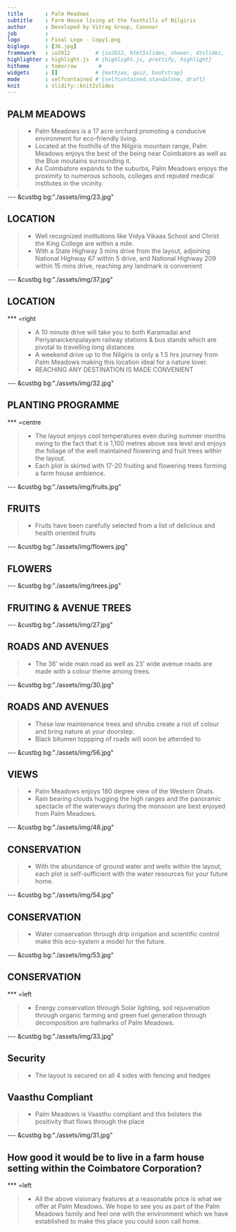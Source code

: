 ```yaml
---
title       : Palm Meadows
subtitle    : Farm House living at the foothills of Nilgiris
author      : Developed by Vitrag Group, Coonoor
job         : 
logo        : Final Logo - Copy1.png
biglogo     : [36.jpg]
framework   : io2012        # {io2012, html5slides, shower, dzslides, ...}
highlighter : highlight.js  # {highlight.js, prettify, highlight}
hitheme     : tomorrow       # 
widgets     : []            # {mathjax, quiz, bootstrap}
mode        : selfcontained # {selfcontained,standalone, draft}
knit        : slidify::knit2slides
---
```


## PALM MEADOWS

> * Palm Meadows is a 17 acre orchard promoting a conducive environment for eco-friendly living. 
> * Located at the foothills of the Nilgiris mountain range, Palm Meadows enjoys the best of the being near Coimbatore as well as the Blue moutains surrounding it.
> * As Coimbatore expands to the suburbs, Palm Meadows enjoys the proximity to numerous schools, colleges and reputed medical institutes in the vicinity.


--- &custbg bg:"./assets/img/23.jpg"

## LOCATION

>* Well recognized institutions like Vidya Vikaas School and Christ the King College are within a mile.
>* With a State Highway 3 mins drive from the layout, adjoining National Highway 67 within 5 drive, and National Highway 209 within 15 mins drive, reaching any landmark is convenient

--- &custbg bg:"./assets/img/37.jpg"

## LOCATION

*** =right

>* A 10 minute drive will take you to both Karamadai and Periyanaickenpalayam railway stations & bus stands which are pivotal to travelling long distances
>* A weekend drive up to the Nilgiris is only a 1.5 hrs journey from Palm Meadows making this location ideal for a nature lover.
>* REACHING ANY DESTINATION IS MADE CONVENIENT

--- &custbg bg:"./assets/img/32.jpg"

## PLANTING PROGRAMME

*** =centre

>* The layout enjoys cool temperatures even during summer months owing to the fact that it is 1,100 metres above sea level and enjoys the foliage of the  well maintained flowering and fruit trees within the layout. 
>* Each plot is skirted with 17-20 fruiting and flowering trees forming a farm house ambience.

--- &custbg bg:"./assets/img/fruits.jpg"

## FRUITS

>* Fruits have been carefully selected from a list of delicious and health oriented fruits

---  &custbg bg:"./assets/img/flowers.jpg"

## FLOWERS

---  &custbg bg:"./assets/img/trees.jpg"

## FRUITING & AVENUE TREES

---  &custbg bg:"./assets/img/27.jpg"

## ROADS AND AVENUES

>*  The 36’ wide main road as well as 23’ wide avenue roads are made with a colour theme among trees.

---  &custbg bg:"./assets/img/30.jpg"

## ROADS AND AVENUES

>* These low maintenance trees and shrubs create a riot of colour and bring nature at your doorstep.
>* Black bitumen toppping of roads will soon be attended to

---  &custbg bg:"./assets/img/56.jpg"

## VIEWS

>* Palm Meadows enjoys 180 degree view of the Western Ghats.
>* Rain bearing clouds hugging the high ranges and the panoramic spectacle of the waterways during the monsoon are best enjoyed from Palm Meadows.

---  &custbg bg:"./assets/img/48.jpg"

## CONSERVATION

>* With the abundance of ground water and wells within the layout, each plot is self-sufficient with the water resources for your future home. 

---  &custbg bg:"./assets/img/54.jpg"

## CONSERVATION

>* Water conservation through drip irrigation and scientific control make this eco-system a model for the future. 

---  &custbg bg:"./assets/img/53.jpg"

## CONSERVATION

*** =left

>* Energy conservation through Solar lighting, soil rejuvenation through organic farming and green fuel generation through decomposition are hallmarks of Palm Meadows.

---  &custbg bg:"./assets/img/33.jpg"

## Security
>* The layout is secured on all 4 sides with fencing and hedges

## Vaasthu Compliant
>* Palm Meadows is Vaasthu compliant and this bolsters the positivity that flows through the place

---  &custbg bg:"./assets/img/31.jpg"


## How good it would be to live in a farm house setting within the Coimbatore Corporation? 

*** =left

>* All the above visionary features at a reasonable price is what we offer at Palm Meadows. We hope to see you as part of the Palm Meadows family and feel one with the environment which we have established to make this place  you could soon call home.
